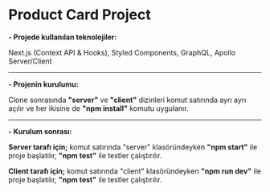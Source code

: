# Product Card Project

**- Projede kullanılan teknolojiler:**

Next.js (Context API & Hooks),
Styled Components,
GraphQL,
Apollo Server/Client

------------



**- Projenin kurulumu:**

Clone sonrasında **"server"** ve **"client"** dizinleri komut satırında ayrı ayrı açılır ve her ikisine de **"npm install"** komutu uygulanır.

------------



**- Kurulum sonrası:**

**Server tarafı için;** komut satırında "server" klasöründeyken **"npm start"** ile proje başlatılır, **"npm test"** ile testler çalıştırılır.

**Client tarafı için;** komut satırında "client" klasöründeyken **"npm run dev"** ile proje başlatılır, **"npm test"** ile testler çalıştırılır.